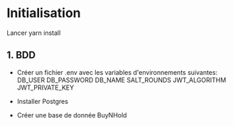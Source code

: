 # Initialisation
Lancer yarn install

## 1. BDD

- Créer un fichier .env avec les variables d'environnements suivantes:
DB_USER
DB_PASSWORD
DB_NAME
SALT_ROUNDS
JWT_ALGORITHM
JWT_PRIVATE_KEY

- Installer Postgres
- Créer une base de donnée BuyNHold